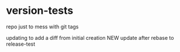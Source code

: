 # version-tests
repo just to mess with git tags

updating to add a diff from initial creation
NEW update after rebase to release-test
